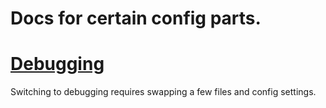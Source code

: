 Docs for certain config parts.
==============================

# [Debugging](https://dortania.github.io/OpenCore-Install-Guide/troubleshooting/debug.html#opencore-debugging)

Switching to debugging requires swapping a few files and config settings.
